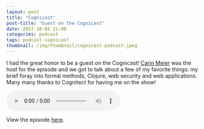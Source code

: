 ```yaml
---
layout: post
title: "Cognicast"
post-title: "Guest on the Cognicast"
date: 2017-10-04 21:00
categories: podcast
tags: podcast cognicast
thumbnail: /img/thumbnail/cognicast-podcast.jpeg
---
```


I had the great honor to be a guest on the Cognicast! [Carin Meier](https://twitter.com/gigasquid) was the host for the episode and we got to talk about a few of my favorite things: my brief foray into formal methods, Clojure, web security and web applications. Many many thanks to Cognitect for having me on the show! 

<audio controls>
	<source src="https://s3.amazonaws.com/cognicast/shows/cognicast-133-joy-clark.mp3" type="audio/mpeg">
	<a href="http://blog.cognitect.com/cognicast/133">Download Episode</a>
</audio>

View the episode [here](http://blog.cognitect.com/cognicast/133).
